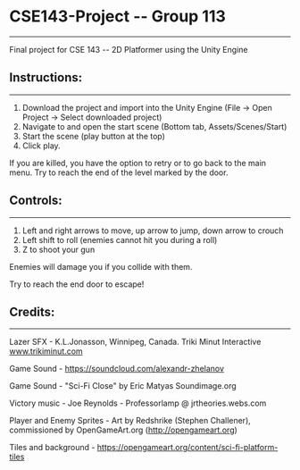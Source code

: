 # CSE143-Project -- Group 113
-------------------------------------------------------------------------------------
Final project for CSE 143 -- 2D Platformer using the Unity Engine

## Instructions:
-------------------------------------------------------------------------------------
1. Download the project and import into the Unity Engine (File -> Open Project -> Select downloaded project)
2. Navigate to and open the start scene (Bottom tab, Assets/Scenes/Start) 
3. Start the scene (play button at the top)
4. Click play.

If you are killed, you have the option to retry or to go back to the main menu. 
Try to reach the end of the level marked by the door.

## Controls: 
-------------------------------------------------------------------------------------
1. Left and right arrows to move, up arrow to jump, down arrow to crouch
2. Left shift to roll (enemies cannot hit you during a roll)
3. Z to shoot your gun

Enemies will damage you if you collide with them. 

Try to reach the end door to escape!

## Credits:
-------------------------------------------------------------------------------------
Lazer SFX - K.L.Jonasson, Winnipeg, Canada. Triki Minut Interactive www.trikiminut.com 

Game Sound - https://soundcloud.com/alexandr-zhelanov

Game Sound - "Sci-Fi Close" by Eric Matyas Soundimage.org 

Victory music - Joe Reynolds - Professorlamp @ jrtheories.webs.com

Player and Enemy Sprites - Art by Redshrike (Stephen Challener), commissioned by OpenGameArt.org (http://opengameart.org)

Tiles and background - https://opengameart.org/content/sci-fi-platform-tiles
